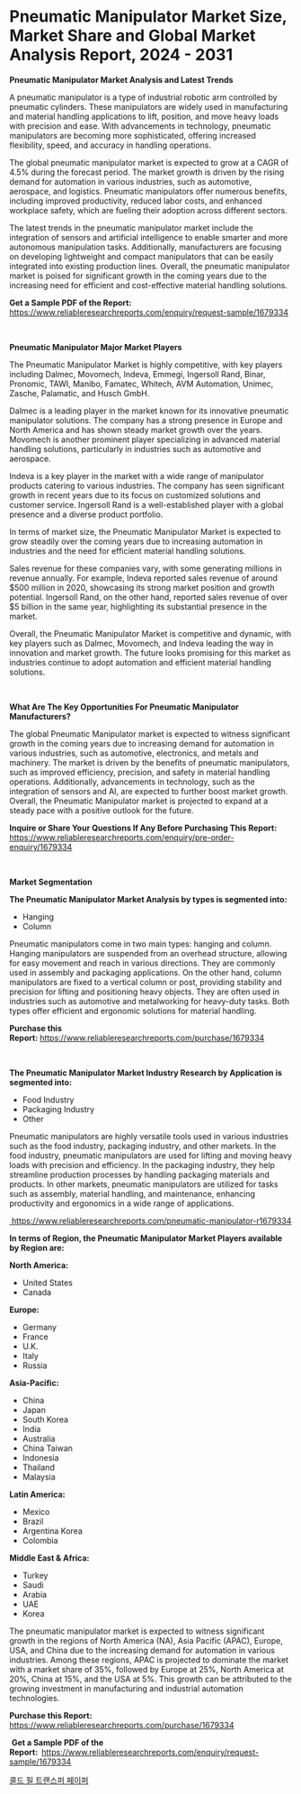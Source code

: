 <p><h1>Pneumatic Manipulator Market Size, Market Share and Global Market Analysis Report, 2024 - 2031</h1></p><p><strong>Pneumatic Manipulator Market Analysis and Latest Trends</strong></p>
<p><p>A pneumatic manipulator is a type of industrial robotic arm controlled by pneumatic cylinders. These manipulators are widely used in manufacturing and material handling applications to lift, position, and move heavy loads with precision and ease. With advancements in technology, pneumatic manipulators are becoming more sophisticated, offering increased flexibility, speed, and accuracy in handling operations.</p><p>The global pneumatic manipulator market is expected to grow at a CAGR of 4.5% during the forecast period. The market growth is driven by the rising demand for automation in various industries, such as automotive, aerospace, and logistics. Pneumatic manipulators offer numerous benefits, including improved productivity, reduced labor costs, and enhanced workplace safety, which are fueling their adoption across different sectors.</p><p>The latest trends in the pneumatic manipulator market include the integration of sensors and artificial intelligence to enable smarter and more autonomous manipulation tasks. Additionally, manufacturers are focusing on developing lightweight and compact manipulators that can be easily integrated into existing production lines. Overall, the pneumatic manipulator market is poised for significant growth in the coming years due to the increasing need for efficient and cost-effective material handling solutions.</p></p>
<p><strong>Get a Sample PDF of the Report:&nbsp;</strong> <a href="https://www.reliableresearchreports.com/enquiry/request-sample/1679334">https://www.reliableresearchreports.com/enquiry/request-sample/1679334</a></p>
<p>&nbsp;</p>
<p><strong>Pneumatic Manipulator Major Market Players</strong></p>
<p><p>The Pneumatic Manipulator Market is highly competitive, with key players including Dalmec, Movomech, Indeva, Emmegi, Ingersoll Rand, Binar, Pronomic, TAWI, Manibo, Famatec, Whitech, AVM Automation, Unimec, Zasche, Palamatic, and Husch GmbH. </p><p>Dalmec is a leading player in the market known for its innovative pneumatic manipulator solutions. The company has a strong presence in Europe and North America and has shown steady market growth over the years. Movomech is another prominent player specializing in advanced material handling solutions, particularly in industries such as automotive and aerospace.</p><p>Indeva is a key player in the market with a wide range of manipulator products catering to various industries. The company has seen significant growth in recent years due to its focus on customized solutions and customer service. Ingersoll Rand is a well-established player with a global presence and a diverse product portfolio.</p><p>In terms of market size, the Pneumatic Manipulator Market is expected to grow steadily over the coming years due to increasing automation in industries and the need for efficient material handling solutions. </p><p>Sales revenue for these companies vary, with some generating millions in revenue annually. For example, Indeva reported sales revenue of around $500 million in 2020, showcasing its strong market position and growth potential. Ingersoll Rand, on the other hand, reported sales revenue of over $5 billion in the same year, highlighting its substantial presence in the market.</p><p>Overall, the Pneumatic Manipulator Market is competitive and dynamic, with key players such as Dalmec, Movomech, and Indeva leading the way in innovation and market growth. The future looks promising for this market as industries continue to adopt automation and efficient material handling solutions.</p></p>
<p>&nbsp;</p>
<p><strong>What Are The Key Opportunities For Pneumatic Manipulator Manufacturers?</strong></p>
<p><p>The global Pneumatic Manipulator market is expected to witness significant growth in the coming years due to increasing demand for automation in various industries, such as automotive, electronics, and metals and machinery. The market is driven by the benefits of pneumatic manipulators, such as improved efficiency, precision, and safety in material handling operations. Additionally, advancements in technology, such as the integration of sensors and AI, are expected to further boost market growth. Overall, the Pneumatic Manipulator market is projected to expand at a steady pace with a positive outlook for the future.</p></p>
<p><strong>Inquire or Share Your Questions If Any Before Purchasing This Report:</strong> <a href="https://www.reliableresearchreports.com/enquiry/pre-order-enquiry/1679334">https://www.reliableresearchreports.com/enquiry/pre-order-enquiry/1679334</a></p>
<p>&nbsp;</p>
<p><strong>Market Segmentation</strong></p>
<p><strong>The Pneumatic Manipulator Market Analysis by types is segmented into:</strong></p>
<p><ul><li>Hanging</li><li>Column</li></ul></p>
<p><p>Pneumatic manipulators come in two main types: hanging and column. Hanging manipulators are suspended from an overhead structure, allowing for easy movement and reach in various directions. They are commonly used in assembly and packaging applications. On the other hand, column manipulators are fixed to a vertical column or post, providing stability and precision for lifting and positioning heavy objects. They are often used in industries such as automotive and metalworking for heavy-duty tasks. Both types offer efficient and ergonomic solutions for material handling.</p></p>
<p><strong>Purchase this Report:&nbsp;</strong><a href="https://www.reliableresearchreports.com/purchase/1679334">https://www.reliableresearchreports.com/purchase/1679334</a></p>
<p>&nbsp;</p>
<p><strong>The Pneumatic Manipulator Market Industry Research by Application is segmented into:</strong></p>
<p><ul><li>Food Industry</li><li>Packaging Industry</li><li>Other</li></ul></p>
<p><p>Pneumatic manipulators are highly versatile tools used in various industries such as the food industry, packaging industry, and other markets. In the food industry, pneumatic manipulators are used for lifting and moving heavy loads with precision and efficiency. In the packaging industry, they help streamline production processes by handling packaging materials and products. In other markets, pneumatic manipulators are utilized for tasks such as assembly, material handling, and maintenance, enhancing productivity and ergonomics in a wide range of applications.</p></p>
<p><a href="https://www.reliableresearchreports.com/pneumatic-manipulator-r1679334">&nbsp;https://www.reliableresearchreports.com/pneumatic-manipulator-r1679334</a></p>
<p><strong>In terms of Region, the Pneumatic Manipulator Market Players available by Region are:</strong></p>
<p>
    <p> <strong> North America: </strong>
        <ul>
            <li>United States</li>
            <li>Canada</li>
        </ul>
        </p> 
    <p> <strong> Europe: </strong>
        <ul>
            <li>Germany</li>
            <li>France</li>
            <li>U.K.</li>
            <li>Italy</li>
            <li>Russia</li>
        </ul>
        </p> 
    <p> <strong> Asia-Pacific: </strong>
        <ul>
            <li>China</li>
            <li>Japan</li>
            <li>South Korea</li>
            <li>India</li>
            <li>Australia</li>
            <li>China Taiwan</li>
            <li>Indonesia</li>
            <li>Thailand</li>
            <li>Malaysia</li>
        </ul>
        </p> 
    <p> <strong> Latin America: </strong>
        <ul>
            <li>Mexico</li>
            <li>Brazil</li>
            <li>Argentina Korea</li>
            <li>Colombia</li>
        </ul>
        </p> 
    <p> <strong> Middle East & Africa: </strong>
        <ul>
            <li>Turkey</li>
            <li>Saudi</li>
            <li>Arabia</li>
            <li>UAE</li>
            <li>Korea</li>
        </ul>
    </p>
    </p>
<p><p>The pneumatic manipulator market is expected to witness significant growth in the regions of North America (NA), Asia Pacific (APAC), Europe, USA, and China due to the increasing demand for automation in various industries. Among these regions, APAC is projected to dominate the market with a market share of 35%, followed by Europe at 25%, North America at 20%, China at 15%, and the USA at 5%. This growth can be attributed to the growing investment in manufacturing and industrial automation technologies.</p></p>
<p><strong>Purchase this Report: </strong><a href="https://www.reliableresearchreports.com/purchase/1679334">https://www.reliableresearchreports.com/purchase/1679334</a></p>
<p>&nbsp;<strong>Get a Sample PDF of the Report:&nbsp;&nbsp;</strong><a href="https://www.reliableresearchreports.com/enquiry/request-sample/1679334">https://www.reliableresearchreports.com/enquiry/request-sample/1679334</a></p>
<p><strong></strong></p>
<p><p><a href="https://medium.com/@joanacasper2001/%EC%BD%9C%EB%93%9C-%ED%95%84-%EC%A0%84%EC%82%AC%EC%A7%80-%EC%8B%9C%EC%9E%A5-%EA%B7%9C%EB%AA%A8%EB%8A%94-%EA%B8%80%EB%A1%9C%EB%B2%8C-%EC%82%B0%EC%97%85%EC%97%90%EC%84%9C-%EC%B5%9C%EC%A0%81%EC%9D%98-%EB%A7%88%EC%BC%80%ED%8C%85-%EC%B1%84%EB%84%90%EC%9D%84-%EB%B3%B4%EC%97%AC%EC%A4%8D%EB%8B%88%EB%8B%A4-0a437d86337e">콜드 필 트랜스퍼 페이퍼</a></p></p>
